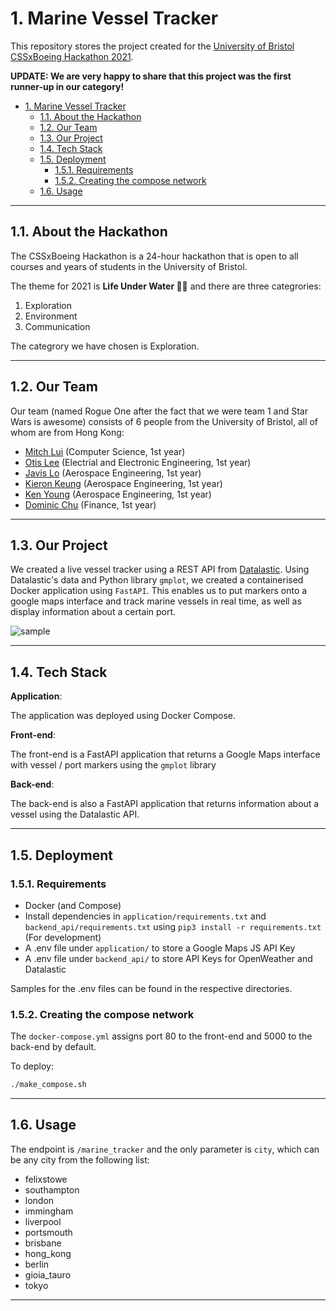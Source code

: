 # 1. Marine Vessel Tracker

This repository stores the project created for the [University of Bristol CSSxBoeing Hackathon 2021][1].

**UPDATE: We are very happy to share that this project was the first runner-up in our category!**

- [1. Marine Vessel Tracker](#1-marine-vessel-tracker)
  - [1.1. About the Hackathon](#11-about-the-hackathon)
  - [1.2. Our Team](#12-our-team)
  - [1.3. Our Project](#13-our-project)
  - [1.4. Tech Stack](#14-tech-stack)
  - [1.5. Deployment](#15-deployment)
    - [1.5.1. Requirements](#151-requirements)
    - [1.5.2. Creating the compose network](#152-creating-the-compose-network)
  - [1.6. Usage](#16-usage)

---

## 1.1. About the Hackathon

The CSSxBoeing Hackathon is a 24-hour hackathon that is open to all courses and years of students in the University of Bristol. 

The theme for 2021 is **Life Under Water 🌊🌱** and there are three categrories:

1. Exploration
2. Environment
3. Communication

The categrory we have chosen is Exploration.

---

## 1.2. Our Team

Our team (named Rogue One after the fact that we were team 1 and Star Wars is awesome) consists of 6 people from the University of Bristol, all of whom are from Hong Kong:

- [Mitch Lui][2] (Computer Science, 1st year)
- [Otis Lee][3] (Electrial and Electronic Engineering, 1st year)
- [Javis Lo][4] (Aerospace Engineering, 1st year)
- [Kieron Keung][5] (Aerospace Engineering, 1st year)
- [Ken Young][6] (Aerospace Engineering, 1st year)
- [Dominic Chu][7] (Finance, 1st year)

---

## 1.3. Our Project

We created a live vessel tracker using a REST API from [Datalastic][8]. Using Datalastic's data and Python library `gmplot`, we created a containerised Docker application using `FastAPI`. This enables us to put markers onto a google maps interface and track marine vessels in real time, as well as display information about a certain port.

![sample](sample.png)

---

## 1.4. Tech Stack

**Application**:

The application was deployed using Docker Compose.

**Front-end**:

The front-end is a FastAPI application that returns a Google Maps interface with vessel / port markers using the `gmplot` library

**Back-end**:

The back-end is also a FastAPI application that returns information about a vessel using the Datalastic API.

---

## 1.5. Deployment

### 1.5.1. Requirements

- Docker (and Compose)
- Install dependencies in `application/requirements.txt` and `backend_api/requirements.txt` using `pip3 install -r requirements.txt` (For development) 
- A .env file under `application/` to store a Google Maps JS API Key
- A .env file under `backend_api/` to store API Keys for OpenWeather and Datalastic 

Samples for the .env files can be found in the respective directories.

### 1.5.2. Creating the compose network

The `docker-compose.yml` assigns port 80 to the front-end and 5000 to the back-end by default.

To deploy:

```sh
./make_compose.sh
```

---

## 1.6. Usage

The endpoint is `/marine_tracker` and the only parameter is `city`, which can be any city from the following list:

- felixstowe
- southampton
- london
- immingham
- liverpool
- portsmouth
- brisbane
- hong_kong
- berlin
- gioia_tauro
- tokyo



---

[1]: https://cssbristol.co.uk/events/2021-03-20_boeing_hackathon/
[2]: https://www.linkedin.com/in/mitchlui/
[3]: https://www.linkedin.com/in/otis-lee-9154a91ba/
[4]: https://www.linkedin.com/in/yat-chung-javis-lo-807611200/
[5]: https://www.linkedin.com/in/kieron-keung-2146581b6/
[6]: https://www.linkedin.com/in/ken-y-6b6379142/
[7]: https://www.linkedin.com/in/dominic-chu-544966178/
[8]: https://datalastic.com